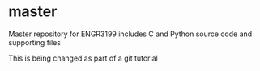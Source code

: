 master
======

Master repository for ENGR3199 includes C and Python source code and supporting files

This is being changed as part of a git tutorial
